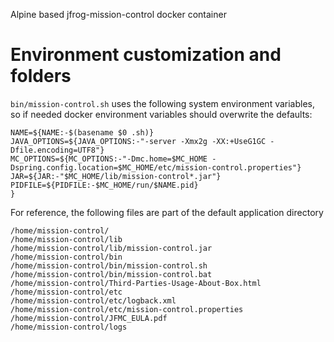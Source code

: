 Alpine based jfrog-mission-control docker container

# Environment customization and folders

`bin/mission-control.sh` uses the following system environment variables, so if needed docker environment variables should overwrite the defaults:

```
NAME=${NAME:-$(basename $0 .sh)}
JAVA_OPTIONS=${JAVA_OPTIONS:-"-server -Xmx2g -XX:+UseG1GC -Dfile.encoding=UTF8"}
MC_OPTIONS=${MC_OPTIONS:-"-Dmc.home=$MC_HOME -Dspring.config.location=$MC_HOME/etc/mission-control.properties"}
JAR=${JAR:-"$MC_HOME/lib/mission-control*.jar"}
PIDFILE=${PIDFILE:-$MC_HOME/run/$NAME.pid}
}
```

For reference, the following files are part of the default application directory

```
/home/mission-control/
/home/mission-control/lib
/home/mission-control/lib/mission-control.jar
/home/mission-control/bin
/home/mission-control/bin/mission-control.sh
/home/mission-control/bin/mission-control.bat
/home/mission-control/Third-Parties-Usage-About-Box.html
/home/mission-control/etc
/home/mission-control/etc/logback.xml
/home/mission-control/etc/mission-control.properties
/home/mission-control/JFMC_EULA.pdf
/home/mission-control/logs
```
